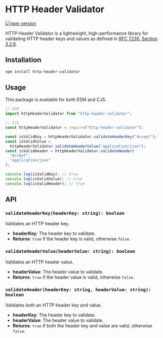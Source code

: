 # HTTP Header Validator

[![npm version](https://badge.fury.io/js/http-header-validator.svg)](https://badge.fury.io/js/http-header-validator)

HTTP Header Validator is a lightweight, high-performance library for validating HTTP header keys and values as defined in [RFC 7230, Section 3.2.6](https://datatracker.ietf.org/doc/html/rfc7230#section-3.2.6).

## Installation

```bash
npm install http-header-validator
```

## Usage

This package is available for both ESM and CJS.

```javascript
// ESM
import httpHeaderValidator from "http-header-validator";

// CJS
const httpHeaderValidator = require("http-header-validator");

const isValidKey = httpHeaderValidator.validateHeaderKey("Accept");
const isValidValue =
  httpHeaderValidator.validateHeaderValue("application/json");
const isValidHeader = httpHeaderValidator.validateHeader(
  "Accept",
  "application/json"
);

console.log(isValidKey); // true
console.log(isValidValue); // true
console.log(isValidHeader); // true
```

## API

### `validateHeaderKey(headerKey: string): boolean`

Validates an HTTP header key.

- **headerKey**: The header key to validate.
- **Returns**: `true` if the header key is valid, otherwise `false`.

### `validateHeaderValue(headerValue: string): boolean`

Validates an HTTP header value.

- **headerValue**: The header value to validate.
- **Returns**: `true` if the header value is valid, otherwise `false`.

### `validateHeader(headerKey: string, headerValue: string): boolean`

Validates both an HTTP header key and value.

- **headerKey**: The header key to validate.
- **headerValue**: The header value to validate.
- **Returns**: `true` if both the header key and value are valid, otherwise `false`.
